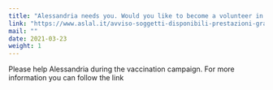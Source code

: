 ```yaml
---
title: "Alessandria needs you. Would you like to become a volunteer in the vaccination campaign?"
link: "https://www.aslal.it/avviso-soggetti-disponibili-prestazioni-gratuite"
mail: ""
date: 2021-03-23
weight: 1
---
```


Please help Alessandria during the vaccination campaign. For more information you can follow the link
